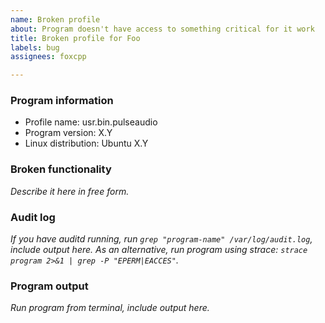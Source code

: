 ```yaml
---
name: Broken profile
about: Program doesn't have access to something critical for it work
title: Broken profile for Foo
labels: bug
assignees: foxcpp

---
```


### Program information
- Profile name: usr.bin.pulseaudio
- Program version: X.Y
- Linux distribution: Ubuntu X.Y

### Broken functionality
_Describe it here in free form._

### Audit log
_If you have auditd running, run `grep "program-name" /var/log/audit.log`, include output here. As an alternative, run program using strace: `strace program 2>&1 | grep -P "EPERM|EACCES"`._

###  Program output
_Run program from terminal, include output here._
